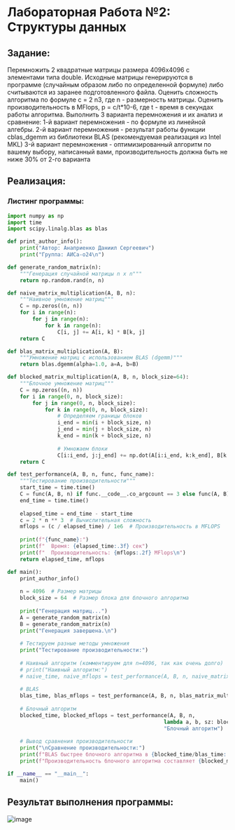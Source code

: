 # Лабораторная Работа №2: Структуры данных
## Задание:
Перемножить 2 квадратные матрицы размера 4096x4096 с элементами типа double.
Исходные матрицы генерируются в программе (случайным образом либо по определенной формуле) либо считываются из заранее подготовленного файла.
Оценить сложность алгоритма по формуле c = 2 n3, где n - размерность матрицы.
Оценить производительность в MFlops, p = c/t*10-6, где t - время в секундах работы алгоритма.
Выполнить 3 варианта перемножения и их анализ и сравнение:
1-й вариант перемножения - по формуле из линейной алгебры. 
2-й вариант перемножения - результат работы функции cblas_dgemm из библиотеки BLAS (рекомендуемая реализация из Intel MKL)
3-й вариант перемножения - оптимизированный алгоритм по вашему выбору, написанный вами, производительность должна быть не ниже 30% от 2-го варианта

## Реализация:
### Листинг программы:
``` python
import numpy as np
import time
import scipy.linalg.blas as blas

def print_author_info():
    print("Автор: Анаприенко Даниил Сергеевич")
    print("Группа: АИСа-о24\n")

def generate_random_matrix(n):
    """Генерация случайной матрицы n x n"""
    return np.random.rand(n, n)

def naive_matrix_multiplication(A, B, n):
    """Наивное умножение матриц"""
    C = np.zeros((n, n))
    for i in range(n):
        for j in range(n):
            for k in range(n):
                C[i, j] += A[i, k] * B[k, j]
    return C

def blas_matrix_multiplication(A, B):
    """Умножение матриц с использованием BLAS (dgemm)"""
    return blas.dgemm(alpha=1.0, a=A, b=B)

def blocked_matrix_multiplication(A, B, n, block_size=64):
    """Блочное умножение матриц"""
    C = np.zeros((n, n))
    for i in range(0, n, block_size):
        for j in range(0, n, block_size):
            for k in range(0, n, block_size):
                # Определяем границы блоков
                i_end = min(i + block_size, n)
                j_end = min(j + block_size, n)
                k_end = min(k + block_size, n)
                
                # Умножаем блоки
                C[i:i_end, j:j_end] += np.dot(A[i:i_end, k:k_end], B[k:k_end, j:j_end])
    return C

def test_performance(A, B, n, func, func_name):
    """Тестирование производительности"""
    start_time = time.time()
    C = func(A, B, n) if func.__code__.co_argcount == 3 else func(A, B)
    end_time = time.time()
    
    elapsed_time = end_time - start_time
    c = 2 * n ** 3  # Вычислительная сложность
    mflops = (c / elapsed_time) / 1e6  # Производительность в MFLOPS
    
    print(f"{func_name}:")
    print(f"  Время: {elapsed_time:.3f} сек")
    print(f"  Производительность: {mflops:.2f} MFlops\n")
    return elapsed_time, mflops

def main():
    print_author_info()
    
    n = 4096  # Размер матрицы
    block_size = 64  # Размер блока для блочного алгоритма
    
    print("Генерация матриц...")
    A = generate_random_matrix(n)
    B = generate_random_matrix(n)
    print("Генерация завершена.\n")
    
    # Тестируем разные методы умножения
    print("Тестирование производительности:")
    
    # Наивный алгоритм (комментируем для n=4096, так как очень долго)
    # print("Наивный алгоритм:")
    # naive_time, naive_mflops = test_performance(A, B, n, naive_matrix_multiplication, "Наивный алгоритм")
    
    # BLAS
    blas_time, blas_mflops = test_performance(A, B, n, blas_matrix_multiplication, "BLAS (dgemm)")
    
    # Блочный алгоритм
    blocked_time, blocked_mflops = test_performance(A, B, n, 
                                                  lambda a, b, sz: blocked_matrix_multiplication(a, b, sz, block_size), 
                                                  "Блочный алгоритм")
    
    # Вывод сравнения производительности
    print("\nСравнение производительности:")
    print(f"BLAS быстрее блочного алгоритма в {blocked_time/blas_time:.1f} раз")
    print(f"Производительность блочного алгоритма составляет {blocked_mflops/blas_mflops*100:.1f}% от BLAS")

if __name__ == "__main__":
    main()
```

## Результат выполнения программы:
![image](https://github.com/user-attachments/assets/a2df0b97-2c72-461c-b21b-fe19cfeac93c)

